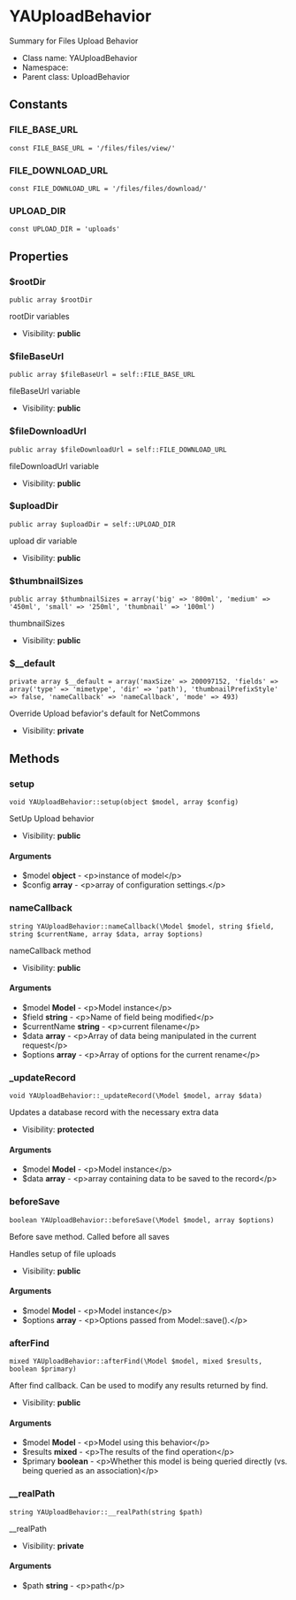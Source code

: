 YAUploadBehavior
===============

Summary for Files Upload Behavior




* Class name: YAUploadBehavior
* Namespace: 
* Parent class: UploadBehavior



Constants
----------


### FILE_BASE_URL

    const FILE_BASE_URL = '/files/files/view/'





### FILE_DOWNLOAD_URL

    const FILE_DOWNLOAD_URL = '/files/files/download/'





### UPLOAD_DIR

    const UPLOAD_DIR = 'uploads'





Properties
----------


### $rootDir

    public array $rootDir

rootDir variables



* Visibility: **public**


### $fileBaseUrl

    public array $fileBaseUrl = self::FILE_BASE_URL

fileBaseUrl variable



* Visibility: **public**


### $fileDownloadUrl

    public array $fileDownloadUrl = self::FILE_DOWNLOAD_URL

fileDownloadUrl variable



* Visibility: **public**


### $uploadDir

    public array $uploadDir = self::UPLOAD_DIR

upload dir variable



* Visibility: **public**


### $thumbnailSizes

    public array $thumbnailSizes = array('big' => '800ml', 'medium' => '450ml', 'small' => '250ml', 'thumbnail' => '100ml')

thumbnailSizes



* Visibility: **public**


### $__default

    private array $__default = array('maxSize' => 200097152, 'fields' => array('type' => 'mimetype', 'dir' => 'path'), 'thumbnailPrefixStyle' => false, 'nameCallback' => 'nameCallback', 'mode' => 493)

Override Upload befavior's default for NetCommons



* Visibility: **private**


Methods
-------


### setup

    void YAUploadBehavior::setup(object $model, array $config)

SetUp Upload behavior



* Visibility: **public**


#### Arguments
* $model **object** - &lt;p&gt;instance of model&lt;/p&gt;
* $config **array** - &lt;p&gt;array of configuration settings.&lt;/p&gt;



### nameCallback

    string YAUploadBehavior::nameCallback(\Model $model, string $field, string $currentName, array $data, array $options)

nameCallback method



* Visibility: **public**


#### Arguments
* $model **Model** - &lt;p&gt;Model instance&lt;/p&gt;
* $field **string** - &lt;p&gt;Name of field being modified&lt;/p&gt;
* $currentName **string** - &lt;p&gt;current filename&lt;/p&gt;
* $data **array** - &lt;p&gt;Array of data being manipulated in the current request&lt;/p&gt;
* $options **array** - &lt;p&gt;Array of options for the current rename&lt;/p&gt;



### _updateRecord

    void YAUploadBehavior::_updateRecord(\Model $model, array $data)

Updates a database record with the necessary extra data



* Visibility: **protected**


#### Arguments
* $model **Model** - &lt;p&gt;Model instance&lt;/p&gt;
* $data **array** - &lt;p&gt;array containing data to be saved to the record&lt;/p&gt;



### beforeSave

    boolean YAUploadBehavior::beforeSave(\Model $model, array $options)

Before save method. Called before all saves

Handles setup of file uploads

* Visibility: **public**


#### Arguments
* $model **Model** - &lt;p&gt;Model instance&lt;/p&gt;
* $options **array** - &lt;p&gt;Options passed from Model::save().&lt;/p&gt;



### afterFind

    mixed YAUploadBehavior::afterFind(\Model $model, mixed $results, boolean $primary)

After find callback. Can be used to modify any results returned by find.



* Visibility: **public**


#### Arguments
* $model **Model** - &lt;p&gt;Model using this behavior&lt;/p&gt;
* $results **mixed** - &lt;p&gt;The results of the find operation&lt;/p&gt;
* $primary **boolean** - &lt;p&gt;Whether this model is being queried directly (vs. being queried as an association)&lt;/p&gt;



### __realPath

    string YAUploadBehavior::__realPath(string $path)

__realPath



* Visibility: **private**


#### Arguments
* $path **string** - &lt;p&gt;path&lt;/p&gt;


